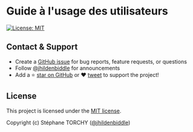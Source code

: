 # Guide à l'usage des utilisateurs

[![License: MIT](https://img.shields.io/badge/License-MIT-yellow.svg?style=flat-square)](https://github.com/jhildenbiddle/docsify-themeable/blob/master/LICENSE)


## Contact & Support

- Create a [GitHub issue](https://github.com/jhildenbiddle/docsify-themeable/issues) for bug reports, feature requests, or questions
- Follow [@jhildenbiddle](https://twitter.com/jhildenbiddle) for announcements
- Add a ⭐️ [star on GitHub](https://github.com/jhildenbiddle/docsify-themeable) or ❤️ [tweet](https://twitter.com/intent/tweet?url=https%3A%2F%2Fgithub.com%2Fjhildenbiddle%2Fdocsify-themeable&hashtags=css,developers,frontend,javascript) to support the project!


## License

This project is licensed under the [MIT license](https://github.com/jhildenbiddle/docsify-themeable/blob/master/LICENSE).

Copyright (c) Stéphane TORCHY ([@jhildenbiddle](https://twitter.com/jhildenbiddle))

<!-- GitHub Buttons -->
<script async defer src="https://buttons.github.io/buttons.js"></script>
